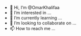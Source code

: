 - 👋 Hi, I’m @OmarKhalifaa
- 👀 I’m interested in ...
- 🌱 I’m currently learning ...
- 💞️ I’m looking to collaborate on ...
- 📫 How to reach me ...

<!---
OmarKhalifaa/OmarKhalifaa is a ✨ special ✨ repository because its `README.md` (this file) appears on your GitHub profile.
You can click the Preview link to take a look at your changes.
--->
